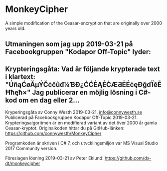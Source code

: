# MonkeyCipher
A simple modification of the Ceasar-encryption that are originally over 2000 years old.

Utmaningen som jag upp 2019-03-21 på Facebookgruppen "Kodapor Off-Topic" lyder:
----------------------------------------------------------------
Krypteringsgåta: Vad är följande krypterade text i klartext:
"ÚñąĆøĂµÝČċčûđ¼ƁĐ¿ĆĆĖĄĖĊÆƋĖÉċęĐğďÏěĒĦħęħ×"
Jag publicerar en möjlig lösning i C#-kod om en dag eller 2...
----------------------------------------------------------------

Kryperingsgåta av Conny Westh 2019-03-21, info@connywesth.se
Publicerad på Facebookgruppen Kodapor Off-Topic 2019-03-21.
Krypteringsalgoritmen är en modifierad variant av det över 2000 år gamla Ceasar-kryptot.
Originalkoden hittar du på GitHub-länken: https://github.com/connywesth/MonkeyCipher

Programkoden är skriven i C# 7, och utvcklingsmiljön var MS Visual Studio 2017 Community version.

Föreslagen lösning 2019-03-21 av Peter Eklund: https://github.com/dx-dt/monkeycipher


